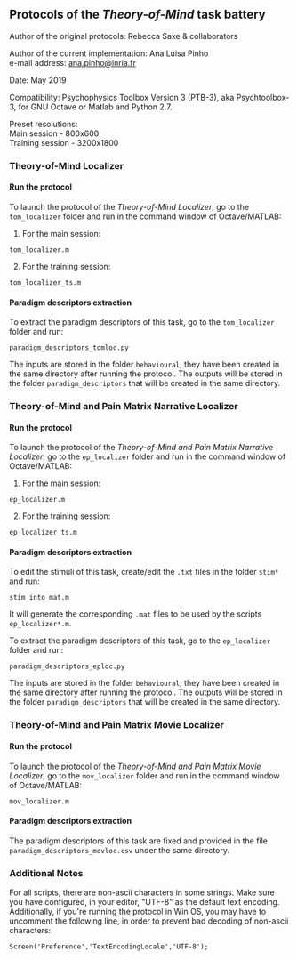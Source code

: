 ## Protocols of the *Theory-of-Mind* task battery

Author of the original protocols: Rebecca Saxe & collaborators  

Author of the current implementation: Ana Luisa Pinho  
e-mail address: ana.pinho@inria.fr  

Date: May 2019  

Compatibility: Psychophysics Toolbox Version 3 (PTB-3), aka Psychtoolbox-3, for GNU Octave or Matlab and Python 2.7.  

Preset resolutions:  
Main session - 800x600  
Training session - 3200x1800  


### Theory-of-Mind Localizer

#### Run the protocol

To launch the protocol of the *Theory-of-Mind Localizer*, go to the `tom_localizer` folder and run in the command window of Octave/MATLAB:  

1. For the main session:  

`tom_localizer.m`

2. For the training session:  

`tom_localizer_ts.m`  

#### Paradigm descriptors extraction

To extract the paradigm descriptors of this task, go to the `tom_localizer` folder and run:  

`paradigm_descriptors_tomloc.py`  

The inputs are stored in the folder `behavioural`; they have been created in the same directory after running the protocol. The outputs will be stored in the folder `paradigm_descriptors` that will be created in the same directory.


### Theory-of-Mind and Pain Matrix Narrative Localizer

#### Run the protocol

To launch the protocol of the *Theory-of-Mind and Pain Matrix Narrative Localizer*, go to the `ep_localizer` folder and run in the command window of Octave/MATLAB:  

1. For the main session:  

`ep_localizer.m`

2. For the training session:  

`ep_localizer_ts.m`  

#### Paradigm descriptors extraction

To edit the stimuli of this task, create/edit the `.txt` files in the folder `stim*` and run:

`stim_into_mat.m`

It will generate the corresponding `.mat` files to be used by the scripts `ep_localizer*.m`.  

To extract the paradigm descriptors of this task, go to the `ep_localizer` folder and run:  

`paradigm_descriptors_eploc.py`

The inputs are stored in the folder `behavioural`; they have been created in the same directory after running the protocol. The outputs will be stored in the folder `paradigm_descriptors` that will be created in the same directory.


### Theory-of-Mind and Pain Matrix Movie Localizer

#### Run the protocol

To launch the protocol of the *Theory-of-Mind and Pain Matrix Movie Localizer*, go to the `mov_localizer` folder and run in the command window of Octave/MATLAB:  

`mov_localizer.m`  

#### Paradigm descriptors extraction

The paradigm descriptors of this task are fixed and provided in the file `paradigm_descriptors_movloc.csv` under the same directory.  


### Additional Notes
For all scripts, there are non-ascii characters in some strings. Make sure you have configured, in your editor, "UTF-8" as the default text encoding. Additionally, if you're running the protocol in Win OS, you may have to uncomment the following line, in order to prevent bad decoding of non-ascii characters:  

`Screen('Preference','TextEncodingLocale','UTF-8');`

